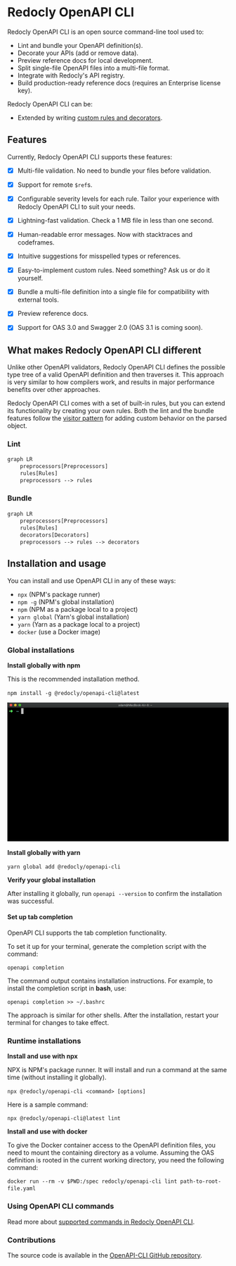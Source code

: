 # Redocly OpenAPI CLI

Redocly OpenAPI CLI is an open source command-line tool used to:

- Lint and bundle your OpenAPI definition(s).
- Decorate your APIs (add or remove data).
- Preview reference docs for local development.
- Split single-file OpenAPI files into a multi-file format.
- Integrate with Redocly's API registry.
- Build production-ready reference docs (requires an Enterprise license key).


Redocly OpenAPI CLI can be:

- Extended by writing [custom rules and decorators](custom-rules.md).


## Features

Currently, Redocly OpenAPI CLI supports these features:

- [x] Multi-file validation. No need to bundle your files before validation.
- [x] Support for remote `$ref`s.
- [x] Configurable severity levels for each rule. Tailor your experience with Redocly OpenAPI CLI to suit your needs.
- [x] Lightning-fast validation. Check a 1 MB file in less than one second.
- [x] Human-readable error messages. Now with stacktraces and codeframes.
- [x] Intuitive suggestions for misspelled types or references.
- [x] Easy-to-implement custom rules. Need something? Ask us or do it yourself.
- [x] Bundle a multi-file definition into a single file for compatibility with external tools.
- [x] Preview reference docs.
- [x] Support for OAS 3.0 and Swagger 2.0 (OAS 3.1 is coming soon).


## What makes Redocly OpenAPI CLI different

Unlike other OpenAPI validators, Redocly OpenAPI CLI defines the possible type tree of a valid OpenAPI definition and then traverses it. This approach is very similar to how compilers work, and results in major performance benefits over other approaches.

Redocly OpenAPI CLI comes with a set of built-in rules, but you can extend its functionality by creating your own rules. Both the lint and the bundle features follow the [visitor pattern](https://en.wikipedia.org/wiki/Visitor_pattern) for adding custom behavior on the parsed object.


### Lint

```mermaid
graph LR
    preprocessors[Preprocessors]
    rules[Rules]
    preprocessors --> rules
```

### Bundle

```mermaid
graph LR
    preprocessors[Preprocessors]
    rules[Rules]
    decorators[Decorators]
    preprocessors --> rules --> decorators
```

## Installation and usage

You can install and use OpenAPI CLI in any of these ways:

- `npx` (NPM's package runner)
- `npm -g` (NPM's global installation)
- `npm` (NPM as a package local to a project)
- `yarn global` (Yarn's global installation)
- `yarn` (Yarn as a package local to a project)
- `docker` (use a Docker image)

### Global installations

**Install globally with npm**

<div class="attention">This is the recommended installation method.</div>

`npm install -g @redocly/openapi-cli@latest`

![install openapi-cli globally](./images/install-update-openapi-cli.gif)

**Install globally with yarn**

`yarn global add @redocly/openapi-cli`

**Verify your global installation**

After installing it globally, run `openapi --version` to confirm the installation was successful.


#### Set up tab completion

OpenAPI CLI supports the tab completion functionality.

To set it up for your terminal, generate the completion script with the command:

```shell
openapi completion
```

The command output contains installation instructions. For example, to install the completion script in **bash**, use:

```shell
openapi completion >> ~/.bashrc
```

The approach is similar for other shells. After the installation, restart your terminal for changes to take effect.


### Runtime installations

**Install and use with npx**

NPX is NPM's package runner.
It will install and run a command at the same time (without installing it globally).

`npx @redocly/openapi-cli <command> [options]`

Here is a sample command:

```shell
npx @redocly/openapi-cli@latest lint
```

**Install and use with docker**

To give the Docker container access to the OpenAPI definition files, you need to mount the containing directory as a volume. Assuming the OAS definition is rooted in the current working directory, you need the following command:

```
docker run --rm -v $PWD:/spec redocly/openapi-cli lint path-to-root-file.yaml
```

### Using OpenAPI CLI commands

Read more about [supported commands in Redocly OpenAPI CLI](./commands/index.md).

### Contributions

The source code is available in the [OpenAPI-CLI GitHub repository](https://github.com/Redocly/openapi-cli).

